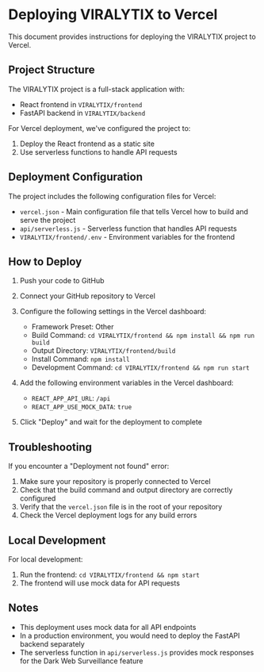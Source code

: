 # Deploying VIRALYTIX to Vercel

This document provides instructions for deploying the VIRALYTIX project to Vercel.

## Project Structure

The VIRALYTIX project is a full-stack application with:
- React frontend in `VIRALYTIX/frontend`
- FastAPI backend in `VIRALYTIX/backend`

For Vercel deployment, we've configured the project to:
1. Deploy the React frontend as a static site
2. Use serverless functions to handle API requests

## Deployment Configuration

The project includes the following configuration files for Vercel:

- `vercel.json` - Main configuration file that tells Vercel how to build and serve the project
- `api/serverless.js` - Serverless function that handles API requests
- `VIRALYTIX/frontend/.env` - Environment variables for the frontend

## How to Deploy

1. Push your code to GitHub
2. Connect your GitHub repository to Vercel
3. Configure the following settings in the Vercel dashboard:
   - Framework Preset: Other
   - Build Command: `cd VIRALYTIX/frontend && npm install && npm run build`
   - Output Directory: `VIRALYTIX/frontend/build`
   - Install Command: `npm install`
   - Development Command: `cd VIRALYTIX/frontend && npm run start`

4. Add the following environment variables in the Vercel dashboard:
   - `REACT_APP_API_URL`: `/api`
   - `REACT_APP_USE_MOCK_DATA`: `true`

5. Click "Deploy" and wait for the deployment to complete

## Troubleshooting

If you encounter a "Deployment not found" error:

1. Make sure your repository is properly connected to Vercel
2. Check that the build command and output directory are correctly configured
3. Verify that the `vercel.json` file is in the root of your repository
4. Check the Vercel deployment logs for any build errors

## Local Development

For local development:

1. Run the frontend: `cd VIRALYTIX/frontend && npm start`
2. The frontend will use mock data for API requests

## Notes

- This deployment uses mock data for all API endpoints
- In a production environment, you would need to deploy the FastAPI backend separately
- The serverless function in `api/serverless.js` provides mock responses for the Dark Web Surveillance feature